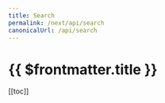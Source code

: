 ```yaml
---
title: Search
permalink: /next/api/search
canonicalUrl: /api/search
---
```


# {{ $frontmatter.title }}

[[toc]]
